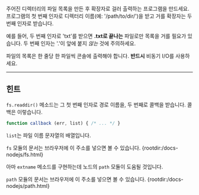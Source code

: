 주어진 디렉터리의 파일 목록을 만든 후 확장자로 걸러 출력하는 프로그램을 만드세요. 프로그램의 첫 번째 인자로 디렉터리 이름(예: '/path/to/dir/')을 받고 거를 확장자는 두 번째 인자로 받습니다.

예를 들어, 두 번째 인자로 'txt'를 받으면 **.txt로 끝나는** 파일로만 목록을 거를 필요가 있습니다. 두 번째 인자는 '.'이 앞에 붙지 _않는_ 것에 주의하세요.

파일의 목록은 한 줄당 한 파일씩 콘솔에 출력해야 합니다. **반드시** 비동기 I/O를 사용하세요.

----------------------------------------------------------------------
## 힌트

`fs.readdir()` 메소드는 그 첫 번째 인자로 경로 이름을, 두 번째로 콜백을 받습니다. 콜백은 이렇습니다.

```js
function callback (err, list) { /* ... */ }
```

`list`는 파일 이름 문자열의 배열입니다.

`fs` 모듈의 문서는 브라우저에 이 주소를 넣으면 볼 수 있습니다.
  {rootdir:/docs-nodejs/fs.html}

아마 `extname` 메소드를 구현하는데 노드의 `path` 모듈이 도움될 것입니다.

`path` 모듈의 문서는 브라우저에 이 주소를 넣으면 볼 수 있습니다.
  {rootdir:/docs-nodejs/path.html}
